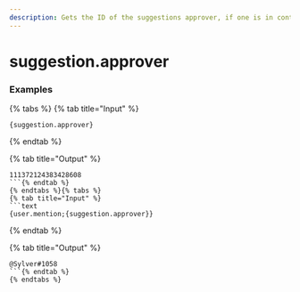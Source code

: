 ```yaml
---
description: Gets the ID of the suggestions approver, if one is in context.
---
```


# suggestion.approver

### Examples

{% tabs %}
{% tab title="Input" %}
```text
{suggestion.approver}
```
{% endtab %}

{% tab title="Output" %}
```text
111372124383428608
```{% endtab %}
{% endtabs %}{% tabs %}
{% tab title="Input" %}
```text
{user.mention;{suggestion.approver}}
```
{% endtab %}

{% tab title="Output" %}
```text
@Sylver#1058
```{% endtab %}
{% endtabs %}